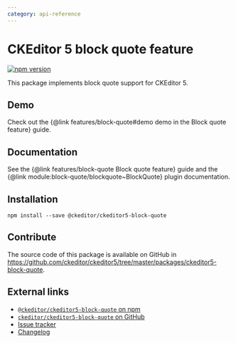 ```yaml
---
category: api-reference
---
```


# CKEditor 5 block quote feature

[![npm version](https://badge.fury.io/js/%40ckeditor%2Fckeditor5-block-quote.svg)](https://www.npmjs.com/package/@ckeditor/ckeditor5-block-quote)

This package implements block quote support for CKEditor 5.

## Demo

Check out the {@link features/block-quote#demo demo in the Block quote feature} guide.

## Documentation

See the {@link features/block-quote Block quote feature} guide and the {@link module:block-quote/blockquote~BlockQuote} plugin documentation.

## Installation

```
npm install --save @ckeditor/ckeditor5-block-quote
```

## Contribute

The source code of this package is available on GitHub in https://github.com/ckeditor/ckeditor5/tree/master/packages/ckeditor5-block-quote.

## External links

* [`@ckeditor/ckeditor5-block-quote` on npm](https://www.npmjs.com/package/@ckeditor/ckeditor5-block-quote)
* [`ckeditor/ckeditor5-block-quote` on GitHub](https://github.com/ckeditor/ckeditor5/tree/master/packages/ckeditor5-block-quote)
* [Issue tracker](https://github.com/ckeditor/ckeditor5/issues)
* [Changelog](https://github.com/ckeditor/ckeditor5/blob/master/CHANGELOG.md)
